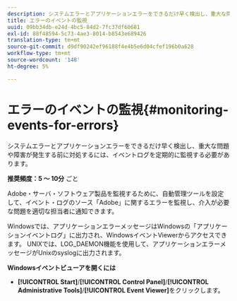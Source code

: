 ```yaml
---
description: システムエラーとアプリケーションエラーをできるだけ早く検出し、重大な問題や障害が発生する前に対処するには、イベントログを定期的に監視する必要があります。
title: エラーのイベントの監視
uuid: 09bb34db-e24d-4bc5-84d2-7fc37df60681
exl-id: 88f48594-5c73-4ae3-8014-b8543e689426
translation-type: tm+mt
source-git-commit: d9df90242ef96188f4e4b5e6d04cfef196b0a628
workflow-type: tm+mt
source-wordcount: '148'
ht-degree: 5%

---
```


# エラーのイベントの監視{#monitoring-events-for-errors}

システムエラーとアプリケーションエラーをできるだけ早く検出し、重大な問題や障害が発生する前に対処するには、イベントログを定期的に監視する必要があります。

**推奨頻度：5 ～ 10分** ごと

Adobe・サーバ・ソフトウェア製品を監視するために、自動管理ツールを設定して、イベント・ログのソース「Adobe」に関するエラーを監視し、介入が必要な問題を適切な担当者に通知できます。

Windowsでは、アプリケーションエラーメッセージはWindowsの「アプリケーションイベントログ」に出力され、WindowsイベントViewerからアクセスできます。 UNIXでは、LOG_DAEMON機能を使用して、アプリケーションエラーメッセージがUnixのsyslogに出力されます。

**Windowsイベントビューアを開くには**

* **[!UICONTROL Start]**/**[!UICONTROL Control Panel]**/**[!UICONTROL Administrative Tools]**/**[!UICONTROL Event Viewer]**&#x200B;をクリックします。
